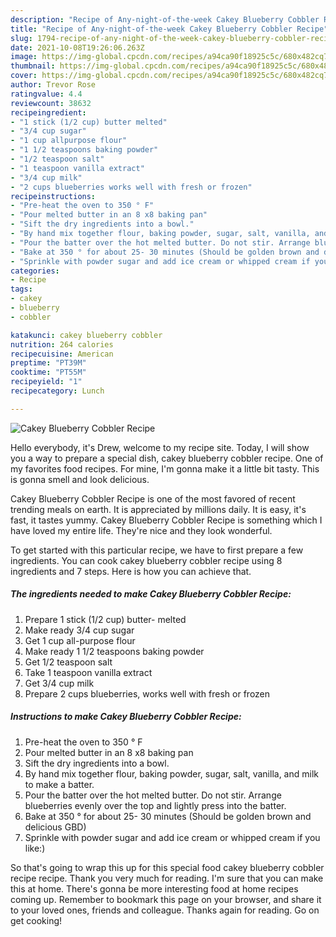 ```yaml
---
description: "Recipe of Any-night-of-the-week Cakey Blueberry Cobbler Recipe"
title: "Recipe of Any-night-of-the-week Cakey Blueberry Cobbler Recipe"
slug: 1794-recipe-of-any-night-of-the-week-cakey-blueberry-cobbler-recipe
date: 2021-10-08T19:26:06.263Z
image: https://img-global.cpcdn.com/recipes/a94ca90f18925c5c/680x482cq70/cakey-blueberry-cobbler-recipe-recipe-main-photo.jpg
thumbnail: https://img-global.cpcdn.com/recipes/a94ca90f18925c5c/680x482cq70/cakey-blueberry-cobbler-recipe-recipe-main-photo.jpg
cover: https://img-global.cpcdn.com/recipes/a94ca90f18925c5c/680x482cq70/cakey-blueberry-cobbler-recipe-recipe-main-photo.jpg
author: Trevor Rose
ratingvalue: 4.4
reviewcount: 38632
recipeingredient:
- "1 stick (1/2 cup) butter melted"
- "3/4 cup sugar"
- "1 cup allpurpose flour"
- "1 1/2 teaspoons baking powder"
- "1/2 teaspoon salt"
- "1 teaspoon vanilla extract"
- "3/4 cup milk"
- "2 cups blueberries works well with fresh or frozen"
recipeinstructions:
- "Pre-heat the oven to 350 ° F"
- "Pour melted butter in an 8 x8 baking pan"
- "Sift the dry ingredients into a bowl."
- "By hand mix together flour, baking powder, sugar, salt, vanilla, and milk to make a batter."
- "Pour the batter over the hot melted butter. Do not stir. Arrange blueberries evenly over the top and lightly press into the batter."
- "Bake at 350 ° for about 25- 30 minutes (Should be golden brown and delicious GBD)"
- "Sprinkle with powder sugar and add ice cream or whipped cream if you like:)"
categories:
- Recipe
tags:
- cakey
- blueberry
- cobbler

katakunci: cakey blueberry cobbler 
nutrition: 264 calories
recipecuisine: American
preptime: "PT39M"
cooktime: "PT55M"
recipeyield: "1"
recipecategory: Lunch

---
```



![Cakey Blueberry Cobbler Recipe](https://img-global.cpcdn.com/recipes/a94ca90f18925c5c/680x482cq70/cakey-blueberry-cobbler-recipe-recipe-main-photo.jpg)

Hello everybody, it's Drew, welcome to my recipe site. Today, I will show you a way to prepare a special dish, cakey blueberry cobbler recipe. One of my favorites food recipes. For mine, I'm gonna make it a little bit tasty. This is gonna smell and look delicious.



Cakey Blueberry Cobbler Recipe is one of the most favored of recent trending meals on earth. It is appreciated by millions daily. It is easy, it's fast, it tastes yummy. Cakey Blueberry Cobbler Recipe is something which I have loved my entire life. They're nice and they look wonderful.


To get started with this particular recipe, we have to first prepare a few ingredients. You can cook cakey blueberry cobbler recipe using 8 ingredients and 7 steps. Here is how you can achieve that.

<!--inarticleads1-->

##### The ingredients needed to make Cakey Blueberry Cobbler Recipe:

1. Prepare 1 stick (1/2 cup) butter- melted
1. Make ready 3/4 cup sugar
1. Get 1 cup all-purpose flour
1. Make ready 1 1/2 teaspoons baking powder
1. Get 1/2 teaspoon salt
1. Take 1 teaspoon vanilla extract
1. Get 3/4 cup milk
1. Prepare 2 cups blueberries, works well with fresh or frozen




<!--inarticleads2-->

##### Instructions to make Cakey Blueberry Cobbler Recipe:

1. Pre-heat the oven to 350 ° F
1. Pour melted butter in an 8 x8 baking pan
1. Sift the dry ingredients into a bowl.
1. By hand mix together flour, baking powder, sugar, salt, vanilla, and milk to make a batter.
1. Pour the batter over the hot melted butter. Do not stir. Arrange blueberries evenly over the top and lightly press into the batter.
1. Bake at 350 ° for about 25- 30 minutes (Should be golden brown and delicious GBD)
1. Sprinkle with powder sugar and add ice cream or whipped cream if you like:)




So that's going to wrap this up for this special food cakey blueberry cobbler recipe recipe. Thank you very much for reading. I'm sure that you can make this at home. There's gonna be more interesting food at home recipes coming up. Remember to bookmark this page on your browser, and share it to your loved ones, friends and colleague. Thanks again for reading. Go on get cooking!
